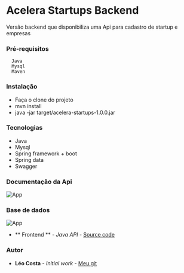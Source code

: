 # Acelera Startups Backend

Versão backend que disponibiliza uma Api para cadastro de startup e empresas

### Pré-requisitos

```
  Java
  Mysql
  Maven
```

### Instalação

* Faça o clone do projeto
* mvn install
* java -jar target/acelera-startups-1.0.0.jar
  
### Tecnologias

* Java
* Mysql
* Spring framework + boot
* Spring data
* Swagger

### Documentação da Api
![App](https://github.com/lelodois/acelera-startups-back/blob/master/swagger.png)

### Base de dados
![App](https://github.com/lelodois/acelera-startups-back/blob/master/base.png)

* ** Frontend ** - *Java API* - [Source code](https://github.com/lelodois/acelera-startups-front)

### Autor

* **Léo Costa** - *Initial work* - [Meu git](https://github.com/lelodois)


